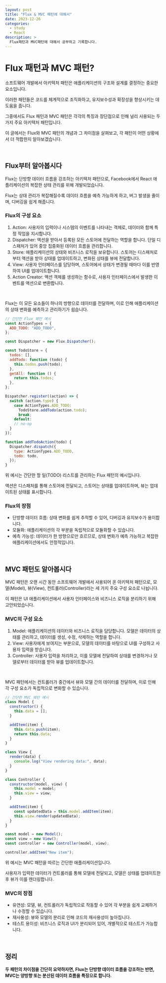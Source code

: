 ```yaml
---
layout: post
title: "Flux & MVC 패턴에 대해서"
date: 2023-12-26
categories:
  - study
  - React
description: >
  Flux패턴과 MVC패턴에 대해서 공부하고 기록합니다.
---
```


# Flux 패턴과 MVC 패턴?

소프트웨어 개발에서 아키텍처 패턴은 애플리케이션의 구조와 설계를 결정하는 중요한 요소입니다.

이러한 패턴들은 코드를 체계적으로 조직화하고, 유지보수성과 확장성을 향상시키는 데 도움을 줍니다.

그중에서도 Flux 패턴과 MVC 패턴은 각각의 특징과 장단점으로 인해 널리 사용되는 두 가지 주요 아키텍처 패턴입니다.

이 글에서는 Flux와 MVC 패턴의 개념과 그 차이점을 살펴보고, 각 패턴이 어떤 상황에서 더 적합한지 알아보겠습니다.

<br/>

## Flux부터 알아봅시다

Flux는 단방향 데이터 흐름을 강조하는 아키텍처 패턴으로, Facebook에서 React 애플리케이션의 복잡한 상태 관리를 위해 개발되었습니다.

Flux는 상태 관리가 복잡해질수록 데이터 흐름을 예측 가능하게 하고, 버그 발생을 줄이며, 디버깅을 쉽게 해줍니다.

### Flux의 구성 요소

1. Action: 사용자의 입력이나 시스템의 이벤트를 나타내는 객체로, 데이터와 함께 특정 작업을 지시합니다.
2. Dispatcher: 액션을 받아서 등록된 모든 스토어에 전달하는 역할을 합니다. 단일 디스패처가 있어 중앙 집중화된 데이터 흐름을 관리합니다.
3. Store: 애플리케이션의 상태와 비즈니스 로직을 보유합니다. 스토어는 디스패처로부터 액션을 받아 상태를 업데이트하고, 변화된 상태를 뷰에 전달합니다.
4. View: 사용자 인터페이스를 담당하며, 스토어에서 상태가 변경될 때마다 이를 반영하여 UI를 업데이트합니다.
5. Action Creator: 액션 객체를 생성하는 함수로, 사용자 인터페이스에서 발생한 이벤트를 액션으로 변환합니다.

<br/>

Flux는 이 모든 요소들이 하나의 방향으로 데이터를 전달하며, 이로 인해 애플리케이션의 상태 변화를 예측하고 관리하기가 쉽습니다.

```js
// 간단한 Flux 패턴 예시
const ActionTypes = {
  ADD_TODO: "ADD_TODO",
};

const Dispatcher = new Flux.Dispatcher();

const TodoStore = {
  todos: [],
  addTodo: function (todo) {
    this.todos.push(todo);
  },
  getAll: function () {
    return this.todos;
  },
};

Dispatcher.register((action) => {
  switch (action.type) {
    case ActionTypes.ADD_TODO:
      TodoStore.addTodo(action.todo);
      break;
    default:
    // no-op
  }
});

function addTodoAction(todo) {
  Dispatcher.dispatch({
    type: ActionTypes.ADD_TODO,
    todo: todo,
  });
}
```

위 예시는 간단한 할 일(TODO) 리스트를 관리하는 Flux 패턴의 예시입니다.

액션은 디스패처를 통해 스토어에 전달되고, 스토어는 상태를 업데이트하며, 뷰는 업데이트된 상태를 표시합니다.

### Flux의 장점

- 단방향 데이터 흐름: 상태 변화를 쉽게 추적할 수 있어, 디버깅과 유지보수가 용이합니다.
- 모듈화: 애플리케이션의 각 부분을 독립적으로 모듈화할 수 있습니다.
- 예측 가능성: 데이터가 한 방향으로만 흐르므로, 상태 변화가 예측 가능하고 복잡한 애플리케이션에서도 안정적입니다.

<br/>

## MVC 패턴도 알아봅시다

MVC 패턴은 오랜 시간 동안 소프트웨어 개발에서 사용되어 온 아키텍처 패턴으로, 모델(Model), 뷰(View), 컨트롤러(Controller)라는 세 가지 주요 구성 요소로 나뉩니다.

이 패턴은 UI 애플리케이션에서 사용자 인터페이스와 비즈니스 로직을 분리하기 위해 고안되었습니다.

### MVC의 구성 요소

1. Model: 애플리케이션의 데이터와 비즈니스 로직을 담당합니다. 모델은 데이터의 상태를 관리하고, 데이터를 생성, 수정, 삭제하는 역할을 합니다.
2. View: 사용자에게 보여지는 부분으로, 모델의 데이터를 바탕으로 UI를 구성하고 사용자 입력을 받습니다.
3. Controller: 사용자 입력을 처리하고, 이를 모델에 전달하여 상태를 변경하거나 모델로부터 데이터를 받아 뷰를 업데이트합니다.

<br/>

MVC 패턴에서는 컨트롤러가 중간에서 뷰와 모델 간의 데이터를 전달하며, 이로 인해 각 구성 요소가 독립적으로 변화할 수 있습니다.

```js
// 간단한 MVC 패턴 예시
class Model {
  constructor() {
    this.data = [];
  }

  addItem(item) {
    this.data.push(item);
    return this.data;
  }
}

class View {
  render(data) {
    console.log("View rendering data:", data);
  }
}

class Controller {
  constructor(model, view) {
    this.model = model;
    this.view = view;
  }

  addItem(item) {
    const updatedData = this.model.addItem(item);
    this.view.render(updatedData);
  }
}

const model = new Model();
const view = new View();
const controller = new Controller(model, view);

controller.addItem("New item");
```

위 예시는 MVC 패턴을 따르는 간단한 애플리케이션입니다.

사용자가 입력한 데이터가 컨트롤러를 통해 모델에 전달되고, 모델은 상태를 업데이트한 후 뷰가 이를 렌더링합니다.

### MVC의 장점

- 유연성: 모델, 뷰, 컨트롤러가 독립적으로 작동할 수 있어 각 부분을 쉽게 교체하거나 수정할 수 있습니다.
- 재사용성: 뷰와 모델의 분리로 인해 코드의 재사용성이 높아집니다.
- 테스트 용이성: 비즈니스 로직과 UI가 분리되어 있어, 개별적으로 테스트가 가능합니다.

<br/>

## 정리

**두 패턴의 차이점을 간단히 요약하자면, Flux는 단방향 데이터 흐름을 강조하는 반면, MVC는 양방향 또는 분산된 데이터 흐름을 특징으로 합니다.**
